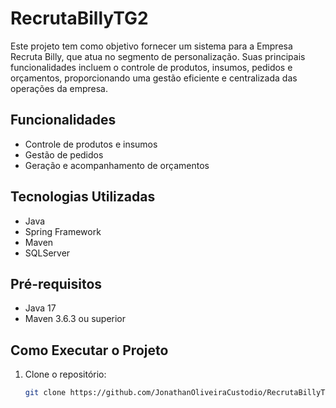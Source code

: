 # RecrutaBillyTG2

Este projeto tem como objetivo fornecer um sistema para a Empresa Recruta Billy, que atua no segmento de personalização. Suas principais funcionalidades incluem o controle de produtos, insumos, pedidos e orçamentos, proporcionando uma gestão eficiente e centralizada das operações da empresa.

## Funcionalidades

- Controle de produtos e insumos
- Gestão de pedidos
- Geração e acompanhamento de orçamentos

## Tecnologias Utilizadas

- Java
- Spring Framework
- Maven
- SQLServer

## Pré-requisitos

- Java 17
- Maven 3.6.3 ou superior

## Como Executar o Projeto

1. Clone o repositório:

   ```bash
   git clone https://github.com/JonathanOliveiraCustodio/RecrutaBillyTG2.git



